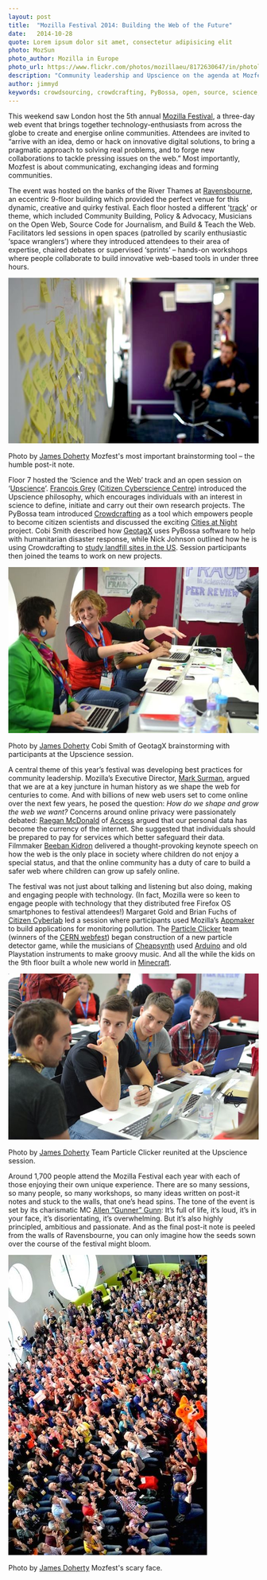 ```yaml
---
layout: post
title:  "Mozilla Festival 2014: Building the Web of the Future"
date:   2014-10-28 
quote: Lorem ipsum dolor sit amet, consectetur adipisicing elit
photo: MozSun
photo_author: Mozilla in Europe
photo_url: https://www.flickr.com/photos/mozillaeu/8172630647/in/photolist-dsbSmX-dsqiE7-dsqjjm-dsoZjx-drZ8dK-dssPzX-dsqitw-dsw25A-dsbYCj-dssY2c-dscbiN-dsqbf6-dsbv76-dsc3wK-dsqhsN-dsq8pT-dsbwtX-dsp8u5-dsqjAs-dsqaHP-dsvMR6-dsoX6g-dsqgfm-ds8Bgp-dsc1bL-ds88cr-dsvPYn-dsvZ7W-dsbRgi-dsq9uR-dsw1jE-dsvPRk-dssRKc-dsbQPT-dsqgnm-dsvNne-dsbrSi-dsp1Ve-dsbQDa-dsq6ZD-dsp7cS-dsqkuQ-dsbSa6-dsqa9Z-dsbsH4-ds8reE-drZg8Y-dst14d-dsqk59-ds8rVq
description: "Community leadership and Upscience on the agenda at Mozfest 2014"
author: jimmyd
keywords: crowdsourcing, crowdcrafting, PyBossa, open, source, science, citizen, opensource, Mozilla, Mozfest, London, Webmaker, trash, upscience, landfill, humanitarian, UN, Mark Surman, Allen Gunn, Beeban Kidron, Raegon McDonald, access, privacy, community 
---
```


This weekend saw London host the 5th annual [Mozilla Festival](http://2014.mozillafestival.org/), a three-day web event that brings together technology-enthusiasts from across the globe to create and energise online communities. Attendees are invited to “arrive with an idea, demo or hack on innovative digital solutions, to bring a pragmatic approach to solving real problems, and to forge new collaborations to tackle pressing issues on the web.” Most importantly, Mozfest is about communicating, exchanging ideas and forming communities.

The event was hosted on the banks of the River Thames at [Ravensbourne](http://www.ravensbourne.ac.uk/), an eccentric 9-floor building which provided the perfect venue for this dynamic, creative and quirky festival. Each floor hosted a different '[track](http://2014.mozillafestival.org/tracks/)' or theme, which included Community Building, Policy & Advocacy, Musicians on the Open Web, Source Code for Journalism, and Build & Teach the Web. Facilitators led sessions in open spaces (patrolled by scarily enthusiastic ‘space wranglers’) where they introduced attendees to their area of expertise, chaired debates or supervised ‘sprints’ – hands-on workshops where people collaborate to build innovative web-based tools in under three hours.

![alttext](/assets/img/blog/Postit.jpg "Courtesy of James Doherty")
<p class="post-caption">Photo by <a href="http://www.quantumdiaries.org/author/james-doherty/">James Doherty</a> Mozfest's most important brainstorming tool – the humble post-it note.</p>

Floor 7 hosted the ‘Science and the Web’ track and an open session on ‘[Upscience](http://www.billionbrainblog.com/)’. [Francois Grey](http://www.billionbrainblog.com/) ([Citizen Cyberscience Centre](http://www.citizencyberscience.net/)) introduced the Upscience philosophy, which encourages individuals with an interest in science to define, initiate and carry out their own research projects. The PyBossa team introduced [Crowdcrafting](/crowdcrafting) as a tool which empowers people to become citizen scientists and discussed the exciting [Cities at Night](/blog/2014/07/23/Cities_at_Night.html) project. Cobi Smith described how [GeotagX](http://www.geotagx.org/) uses PyBossa software to help with humanitarian disaster response, while Nick Johnson outlined how he is using Crowdcrafting to [study landfill sites in the US](/crowdcrafting). Session participants then joined the teams to work on new projects.

![alttext](/assets/img/blog/MozCob.jpg "Courtesy of James Doherty")
<p class="post-caption">Photo by <a href="http://www.quantumdiaries.org/author/james-doherty/">James Doherty</a> Cobi Smith of GeotagX brainstorming with participants at the Upscience session.</p>

A central theme of this year’s festival was developing best practices for community leadership. Mozilla’s Executive Director, [Mark Surman](https://blog.mozilla.org/press/bios/mark-surman/), argued that we are at a key juncture in human history as we shape the web for centuries to come. And with billions of new web users set to come online over the next few years, he posed the question: *How do we shape and grow the web we want?* Concerns around online privacy were passionately debated: [Raegan McDonald](https://www.accessnow.org/blog/author/13/Raegan%20MacDonald) of [Access](https://www.accessnow.org/) argued that our personal data has become the currency of the internet. She suggested that individuals should be prepared to pay for services which better safeguard their data. Filmmaker [Beeban Kidron](http://en.wikipedia.org/wiki/Beeban_Kidron) delivered a thought-provoking keynote speech on how the web is the only place in society where children do not enjoy a special status, and that the online community has a duty of care to build a safer web where children can grow up safely online.

The festival was not just about talking and listening but also doing, making and engaging people with technology. (In fact, Mozilla were so keen to engage people with technology that they distributed free Firefox OS smartphones to festival attendees!) Margaret Gold and Brian Fuchs of [Citizen Cyberlab](http://citizencyberlab.eu/) led a session where participants used Mozilla’s [Appmaker](https://apps.webmaker.org/designer) to build applications for monitoring pollution. The [Particle Clicker](http://particle-clicker.web.cern.ch/particle-clicker/) team (winners of the [CERN webfest](https://webfest.web.cern.ch/)) began construction of a new particle detector game, while the musicians of [Cheapsynth](http://www.fakebitpolytechnic.com/cheapsynth-concept-safety-info/) used [Arduino](http://www.arduino.cc/) and old Playstation instruments to make groovy music. And all the while the kids on the 9th floor built a whole new world in [Minecraft](https://minecraft.net/).

![alttext](/assets/img/blog/MozClick.jpg "Courtesy of James Doherty")
<p class="post-caption">Photo by <a href="http://www.quantumdiaries.org/author/james-doherty/">James Doherty</a> Team Particle Clicker reunited at the Upscience session.</p>

Around 1,700 people attend the Mozilla Festival each year with each of those enjoying their own unique experience. There are so many sessions, so many people, so many workshops, so many ideas written on post-it notes and stuck to the walls, that one’s head spins. The tone of the event is set by its charismatic MC [Allen “Gunner” Gunn](https://aspirationtech.org/about/people/gunner): It’s full of life, it’s loud, it’s in your face, it’s disorientating, it’s overwhelming. But it’s also highly principled, ambitious and passionate. And as the final post-it note is peeled from the walls of Ravensbourne, you can only imagine how the seeds sown over the course of the festival might bloom.

![alttext](/assets/img/blog/Mozcrowd.jpg "Courtesy of James Doherty")
<p class="post-caption">Photo by <a href="http://www.quantumdiaries.org/author/james-doherty/">James Doherty</a> Mozfest's scary face.</p>
